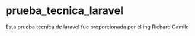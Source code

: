 # prueba_tecnica_laravel
Esta prueba tecnica de laravel fue proporcionada por el ing Richard Camilo
